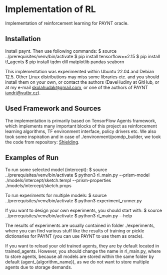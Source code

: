 # Implementation of RL
 Implementation of reinforcement learning for PAYNT oracle. 
 
## Installation
 Install paynt.
 Then use following commands:
   $ source ../prerequisites/venv/bin/activate
   $ pip install tensorflow==2.15
   $ pip install tf_agents
   $ pip install tqdm dill matplotlib pandas seaborn

 This implementation was experimented within Ubuntu 22.04 and Debian 12.5. Other Linux distributions may miss some libraries etc. and you should install them on your own, or contact the authors (DaveHudiny at GitHub, or at my e-mail skolahudak@gmail.com, or one of the authors of PAYNT iandri@vutbr.cz).

## Used Framework and Sources
 The implementation is primarily based on TensorFlow Agents framework, which implements many important blocks of this project as reinforcement learning algorithms, TF environment interface, policy drivers etc. We also took some inspiration and in case of ./environment/pomdp_builder, we took the code from repository: [Shielding](https://github.com/stevencarrau/safe_RL_POMDPs).

## Examples of Run
 To run some selected model (intercept):
   $ source ../prerequisites/venv/bin/activate
   $ python3 rl_main.py --prism-model ./models/intercept/sketch.templ --prism-properties ./models/intercept/sketch.props
 
 To run experiments for multiple models:
   $ source ../prerequisites/venv/bin/activate
   $ python3 experiment_runner.py
 
 If you want to design your own experiments, you should start with:
   $ source ../prerequisites/venv/bin/activate
   $ python3 rl_main.py --help
 
 The results of experiments are usually contained in folder ./experiments, where you can find various stuff like the results of training or pickle dictionaries for PAYNT (you can use PAYNT to use them as oracle).

 If you want to reload your old trained agents, they are by default located in trained_agents. However, you should change the name in rl_main.py, where to store agents, because all models are stored within the same folder by default (agent_{algorithm_name}), as we do not want to store multiple agents due to storage demands.